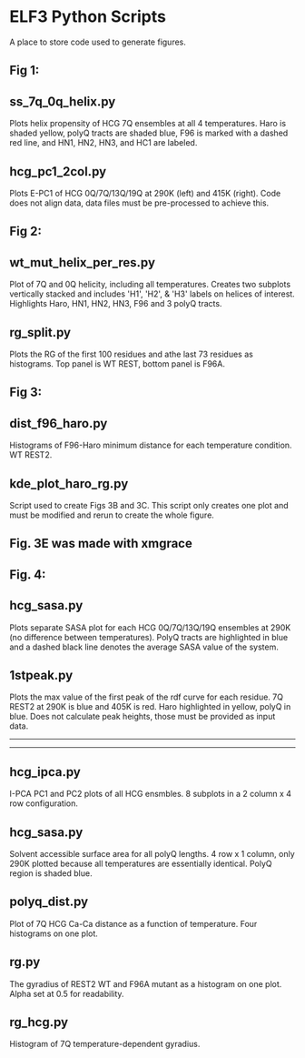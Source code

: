 # ELF3 Python Scripts
A place to store code used to generate figures.

## Fig 1:
## ss_7q_0q_helix.py
Plots helix propensity of HCG 7Q ensembles at all 4 temperatures. Haro is shaded yellow, polyQ tracts are shaded blue, F96 is marked with a dashed red line, and HN1, HN2, HN3, and HC1 are labeled.

## hcg_pc1_2col.py
Plots E-PC1 of HCG 0Q/7Q/13Q/19Q at 290K (left) and 415K (right). Code does not align data, data files must be pre-processed to achieve this.  

## Fig 2:
## wt_mut_helix_per_res.py
Plot of 7Q and 0Q helicity, including all temperatures. Creates two subplots vertically stacked and includes 'H1', 'H2', & 'H3' labels on helices of interest. Highlights Haro, HN1, HN2, HN3, F96 and 3 polyQ tracts.

## rg_split.py
Plots the RG of the first 100 residues and athe last 73 residues as histograms. Top panel is WT REST, bottom panel is F96A.

## Fig 3:
## dist_f96_haro.py
Histograms of F96-Haro minimum distance for each temperature condition. WT REST2.
## kde_plot_haro_rg.py
Script used to create Figs 3B and 3C. This script only creates one plot and must be modified and rerun to create the whole figure.
## Fig. 3E was made with xmgrace

## Fig. 4:
## hcg_sasa.py
Plots separate SASA plot for each HCG 0Q/7Q/13Q/19Q ensembles at 290K (no difference between temperatures). PolyQ tracts are highlighted in blue and a dashed black line denotes the average SASA value of the system.
## 1stpeak.py
Plots the max value of the first peak of the rdf curve for each residue. 7Q REST2 at 290K is blue and 405K is red. Haro highlighted in yellow, polyQ in blue. Does not calculate peak heights, those must be provided as input data.

-------------------
-------------------
## hcg_ipca.py
I-PCA PC1 and PC2 plots of all HCG ensmbles. 8 subplots in a 2 column x 4 row configuration.

## hcg_sasa.py
Solvent accessible surface area for all polyQ lengths. 4 row x 1 column, only 290K plotted because all temperatures are essentially identical. 
PolyQ region is shaded blue.

## polyq_dist.py
Plot of 7Q HCG Ca-Ca distance as a function of temperature. Four histograms on one plot.

## rg.py
The gyradius of REST2 WT and F96A mutant as a histogram on one plot. Alpha set at 0.5 for readability.

## rg_hcg.py
Histogram of 7Q temperature-dependent gyradius. 

